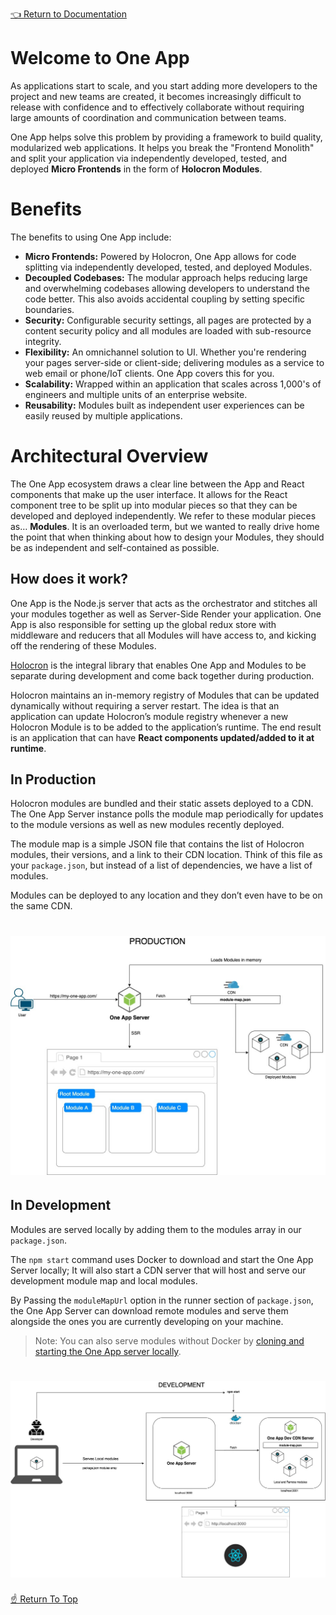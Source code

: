 <!--ONE-DOCS-HIDE start-->
[👈 Return to Documentation](../../README.md#-documentation)
<!--ONE-DOCS-HIDE end-->

# Welcome to One App

As applications start to scale, and you start adding more developers to the project and new teams are created, it becomes increasingly difficult to release with confidence and to effectively collaborate without requiring large amounts of coordination and communication between teams.

One App helps solve this problem by providing a framework to build quality, modularized web applications. It helps you break the "Frontend Monolith" and split your application via independently developed, tested, and deployed **Micro Frontends** in the form of **Holocron Modules**.

# Benefits

The benefits to using One App include:

- **Micro Frontends:** Powered by Holocron, One App allows for code splitting via independently developed, tested, and deployed Modules.
- **Decoupled Codebases:** The modular approach helps reducing large and overwhelming codebases allowing developers to understand the code better. This also avoids accidental coupling by setting specific boundaries.
- **Security:** Configurable security settings, all pages are protected by a content security policy and all modules are loaded with sub-resource integrity.
- **Flexibility:** An omnichannel solution to UI. Whether you're rendering your pages server-side or client-side; delivering modules as a service to web email or phone/IoT clients. One App covers this for you.
- **Scalability:** Wrapped within an application that scales across 1,000's of engineers and multiple units of an enterprise website.
- **Reusability:** Modules built as independent user experiences can be easily reused by multiple applications.


# Architectural Overview

The One App ecosystem draws a clear line between the App and React components that make up the user interface. It allows for the React component tree to be split up into modular pieces so that they can be developed and deployed independently. We refer to these modular pieces as… **Modules**. It is an overloaded term, but we wanted to really drive home the point that when thinking about how to design your Modules, they should be as independent and self-contained as possible.

## How does it work?

One App is the Node.js server that acts as the orchestrator and stitches all your modules together as well as Server-Side Render your application. One App is also responsible for setting up the global redux store with middleware and reducers that all Modules will have access to, and kicking off the rendering of these Modules.

[Holocron](https://one-amex-docs.americanexpress.com/en-us/holocron/api/) is the integral library that enables One App and Modules to be separate during development and come back together during production.

Holocron maintains an in-memory registry of Modules that can be updated dynamically without requiring a server restart. The idea is that an application can update Holocron’s module registry whenever a new Holocron Module is to be added to the application’s runtime. The end result is an application that can have **React components updated/added to it at runtime**.

## In Production

Holocron modules are bundled and their static assets deployed to a CDN. The One App Server instance polls the module map periodically for updates to the module versions as well as new modules recently deployed.

The module map is a simple JSON file that contains the list of Holocron modules, their versions, and a link to their CDN location. Think of this file as your `package.json`, but instead of a list of dependencies, we have a list of modules.

Modules can be deployed to any location and they don’t even have to be on the same CDN.

<h1 align="center">
  <img src='https://raw.githubusercontent.com/americanexpress/one-app/main/docs/overview/images/oneapp-production.jpg' alt="One App - Production Diagram" />
</h1>

## In Development

Modules are served locally by adding them to the modules array in our `package.json`.

The `npm start` command uses Docker to download and start the One App Server locally; It will also start a CDN server that will host and serve our development module map and local modules.

By Passing the `moduleMapUrl` option in the runner section of `package.json`, the One App Server can download remote modules and serve them alongside the ones you are currently developing on your machine.

> Note: You can also serve modules without Docker by [cloning and starting the One App server locally](https://github.com/americanexpress/one-app#clone-and-install-one-app).

<h1 align="center">
  <img src='https://raw.githubusercontent.com/americanexpress/one-app/main/docs/overview/images/one-app-dev.jpg' alt="One App - Development Diagram" />
</h1>

<!--ONE-DOCS-HIDE start-->
[☝️ Return To Top](#-welcome-to-one-app)
<!--ONE-DOCS-HIDE end-->
